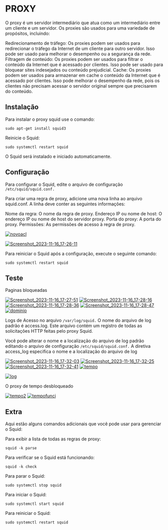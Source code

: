 # PROXY

O proxy é um servidor intermediário que atua como um intermediário entre um cliente e um servidor. Os proxies são usados para uma variedade de propósitos, incluindo:

Redirecionamento de tráfego: Os proxies podem ser usados para redirecionar o tráfego da Internet de um cliente para outro servidor. Isso pode ser usado para melhorar o desempenho ou a segurança da rede.
Filtragem de conteúdo: Os proxies podem ser usados para filtrar o conteúdo da Internet que é acessado por clientes. Isso pode ser usado para bloquear sites indesejados ou conteúdo prejudicial.
Cache: Os proxies podem ser usados para armazenar em cache o conteúdo da Internet que é acessado por clientes. Isso pode melhorar o desempenho da rede, pois os clientes não precisam acessar o servidor original sempre que precisarem do conteúdo.

## Instalação

Para instalar o proxy squid use o comando:

`sudo apt-get install squid3`

Reinicie o Squid:

`sudo systemctl restart squid`

O Squid será instalado e iniciado automaticamente.


## Configuração

Para configurar o Squid, edite o arquivo de configuração `/etc/squid/squid.conf.`

Para criar uma regra de proxy, adicione uma nova linha ao arquivo squid.conf. A linha deve conter as seguintes informações:

Nome da regra: O nome da regra de proxy.
Endereço IP ou nome de host: O endereço IP ou nome de host do servidor proxy.
Porta do proxy: A porta do proxy.
Permissões: As permissões de acesso à regra de proxy.

[![novoacl](https://i.im.ge/2023/12/29/xx1B0z.novoacl.png)](https://im.ge/i/xx1B0z)

[![Screenshot_2023-11-16_17-26-11](https://i.im.ge/2023/12/29/xx1kCG.Screenshot-2023-11-16-17-26-11.png)](https://im.ge/i/xx1kCG)


Para reiniciar o Squid após a configuração, execute o seguinte comando:

`sudo systemctl restart squid`





## Teste

Paginas bloqueadas

[![Screenshot_2023-11-16_17-27-51](https://i.im.ge/2023/12/29/xx1fDL.Screenshot-2023-11-16-17-27-51.png)](https://im.ge/i/xx1fDL)
[![Screenshot_2023-11-16_17-28-16](https://i.im.ge/2023/12/29/xx1ZgT.Screenshot-2023-11-16-17-28-16.png)](https://im.ge/i/xx1ZgT)
[![Screenshot_2023-11-16_17-28-36](https://i.im.ge/2023/12/29/xx1Kec.Screenshot-2023-11-16-17-28-36.png)](https://im.ge/i/xx1Kec)
[![Screenshot_2023-11-16_17-28-47](https://i.im.ge/2023/12/29/xx1W00.Screenshot-2023-11-16-17-28-47.png)](https://im.ge/i/xx1W00)
[![dominio](https://i.im.ge/2023/12/29/xx1JVy.dominio.png)](https://im.ge/i/xx1JVy)

Logs de Acesso no arquivo `/var/log/squid.` O nome do arquivo de log padrão é access.log. Este arquivo contém um registro de todas as solicitações HTTP feitas pelo proxy Squid.

Você pode alterar o nome e a localização do arquivo de log padrão editando o arquivo de configuração `/etc/squid/squid.conf.` A diretiva access_log especifica o nome e a localização do arquivo de log

[![Screenshot_2023-11-16_17-32-03](https://i.im.ge/2023/12/29/xx1zvx.Screenshot-2023-11-16-17-32-03.png)](https://im.ge/i/xx1zvx)
[![Screenshot_2023-11-16_17-32-25](https://i.im.ge/2023/12/29/xx1pSa.Screenshot-2023-11-16-17-32-25.png)](https://im.ge/i/xx1pSa)
[![Screenshot_2023-11-16_17-32-41](https://i.im.ge/2023/12/29/xx1v6J.Screenshot-2023-11-16-17-32-41.png)](https://im.ge/i/xx1v6J)
[![tempo](https://i.im.ge/2023/12/29/xx14rS.tempo.png)](https://im.ge/i/xx14rS)

[![log](https://i.im.ge/2023/12/29/xx1Gg6.log.png)](https://im.ge/i/xx1Gg6)


O proxy de tempo desbloqueado

[![tempo2](https://i.im.ge/2023/12/29/xx2QDK.tempo2.png)](https://im.ge/i/xx2QDK)
[![tempofunci](https://i.im.ge/2023/12/29/xx2TE9.tempofunci.png)](https://im.ge/i/xx2TE9)

## Extra

Aqui estão alguns comandos adicionais que você pode usar para gerenciar o Squid:

Para exibir a lista de todas as regras de proxy:

`squid -k parse`

Para verificar se o Squid está funcionando:

`squid -k check`

Para parar o Squid:

`sudo systemctl stop squid`

Para iniciar o Squid:

`sudo systemctl start squid`

Para reiniciar o Squid:

`sudo systemctl restart squid`